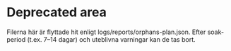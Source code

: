 # Deprecated area
Filerna här är flyttade hit enligt logs/reports/orphans-plan.json.
Efter soak-period (t.ex. 7–14 dagar) och uteblivna varningar kan de tas bort.